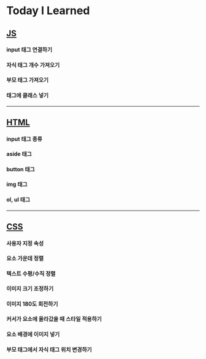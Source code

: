 # Today I Learned

## [JS](JavaScript.md)

#### input 태그 연결하기

#### 자식 태그 개수 가져오기

#### 부모 태그 가져오기

#### 태그에 클래스 넣기

---

## [HTML](HTML.md)

#### input 태그 종류

#### aside 태그

#### button 태그

#### img 태그

#### ol, ul 태그

---

## [CSS](CSS.md)

#### 사용자 지정 속성

#### 요소 가운데 정렬

#### 텍스트 수평/수직 정렬

#### 이미지 크기 조정하기

#### 이미지 180도 회전하기

#### 커서가 요소에 올라갔을 때 스타일 적용하기

#### 요소 배경에 이미지 넣기

#### 부모 태그에서 자식 태그 위치 변경하기
